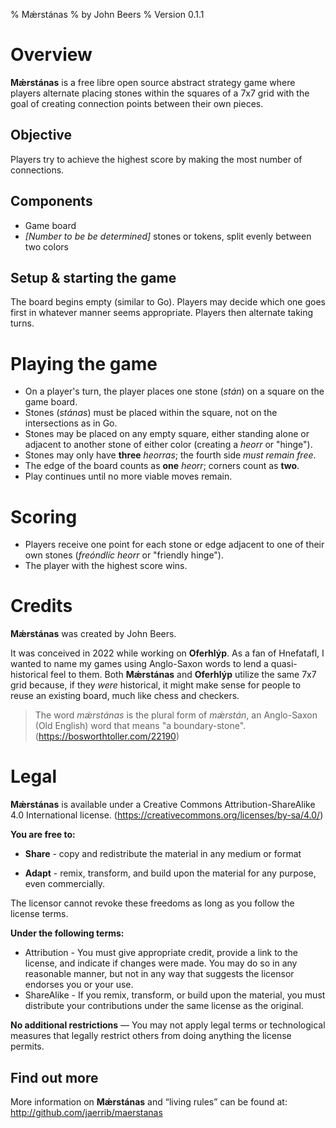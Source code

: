 % Mǽrstánas
% by John Beers
% Version 0.1.1

# Overview
**Mǽrstánas** is a free libre open source abstract strategy game where players alternate placing stones within the squares of a 7x7 grid with the goal of creating connection points between their own pieces.

## Objective
Players try to achieve the highest score by making the most number of connections.

## Components
- Game board
- _[Number to be be determined]_ stones or tokens, split evenly between two colors

## Setup & starting the game
The board begins empty (similar to Go). Players may decide which one goes first in whatever manner seems appropriate. Players then alternate taking turns.

# Playing the game
- On a player's turn, the player places one stone (_stán_) on a square on the game board.
- Stones (_stánas_) must be placed within the square, not on the intersections as in Go.
- Stones may be placed on any empty square, either standing alone or adjacent to another stone of either color (creating a _heorr_ or "hinge").
- Stones may only have **three** _heorras_; the fourth side *must remain free*.
- The edge of the board counts as **one** _heorr_; corners count as **two**.
- Play continues until no more viable moves remain.

# Scoring

- Players receive one point for each stone or edge adjacent to one of their own stones (_freóndlíc heorr_ or "friendly hinge").
- The player with the highest score wins.

# Credits
**Mǽrstánas** was created by John Beers.

It was conceived in 2022 while working on **Oferhlýp**. As a fan of Hnefatafl, I wanted to name my games using Anglo-Saxon words to lend a quasi-historical feel to them. Both **Mǽrstánas** and **Oferhlýp** utilize the same 7x7 grid because, if they _were_ historical, it might make sense for people to reuse an existing board, much like chess and checkers.

> The word _mǽrstánas_ is the plural form of _mǽrstán_, an Anglo-Saxon (Old English) word that means "a boundary-stone".
> (<https://bosworthtoller.com/22190>)

# Legal
**Mǽrstánas** is available under a Creative Commons Attribution-ShareAlike 4.0 International license. (<https://creativecommons.org/licenses/by-sa/4.0/>)

**You are free to:**

- **Share** - copy and redistribute the material in any medium or format

- **Adapt** - remix, transform, and build upon the material for any purpose, even commercially.

The licensor cannot revoke these freedoms as long as you follow the license terms.

**Under the following terms:**

- Attribution - You must give appropriate credit, provide a link to the license, and indicate if changes were made. You may do so in any reasonable manner, but not in any way that suggests the licensor endorses you or your use.
- ShareAlike - If you remix, transform, or build upon the material, you must distribute your contributions under the same license as the original.

**No additional restrictions** — You may not apply legal terms or technological measures that legally restrict others from doing anything the license permits.

## Find out more

More information on **Mǽrstánas** and “living rules” can be found at: <http://github.com/jaerrib/maerstanas>
